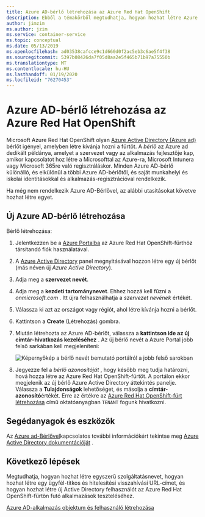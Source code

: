 ```yaml
---
title: Azure AD-bérlő létrehozása az Azure Red Hat OpenShift
description: Ebből a témakörből megtudhatja, hogyan hozhat létre Azure Active Directory (Azure AD) bérlőt a Microsoft Azure Red Hat OpenShift-fürt üzemeltetéséhez.
author: jimzim
ms.author: jzim
ms.service: container-service
ms.topic: conceptual
ms.date: 05/13/2019
ms.openlocfilehash: ad03538cafcce9c1d660d0f2ac5eb3c6ae5f4f38
ms.sourcegitcommit: 5397b08426da7f05d8aa2e5f465b71b97a75550b
ms.translationtype: MT
ms.contentlocale: hu-HU
ms.lasthandoff: 01/19/2020
ms.locfileid: "76270453"
---
```

# <a name="create-an-azure-ad-tenant-for-azure-red-hat-openshift"></a>Azure AD-bérlő létrehozása az Azure Red Hat OpenShift

Microsoft Azure Red Hat OpenShift olyan [Azure Active Directory (Azure ad)](https://docs.microsoft.com/azure/active-directory/develop/quickstart-create-new-tenant) bérlőt igényel, amelyben létre kívánja hozni a fürtöt. A *bérlő* az Azure ad dedikált példánya, amelyet a szervezet vagy az alkalmazás fejlesztője kap, amikor kapcsolatot hoz létre a Microsofttal az Azure-ra, Microsoft Intunera vagy Microsoft 365re való regisztráláskor. Minden Azure AD-bérlő különálló, és elkülönül a többi Azure AD-bérlőtől, és saját munkahelyi és iskolai identitásokkal és alkalmazás-regisztrációval rendelkezik.

Ha még nem rendelkezik Azure AD-Bérlővel, az alábbi utasításokat követve hozhat létre egyet.

## <a name="create-a-new-azure-ad-tenant"></a>Új Azure AD-bérlő létrehozása

Bérlő létrehozása:

1. Jelentkezzen be a [Azure Portalba](https://portal.azure.com/) az Azure Red Hat OpenShift-fürthöz társítandó fiók használatával.
2. A [Azure Active Directory](https://portal.azure.com/#create/Microsoft.AzureActiveDirectory) panel megnyitásával hozzon létre egy új bérlőt (más néven új *Azure Active Directory*).
3. Adja meg a **szervezet nevét**.
4. Adja meg a **kezdeti tartománynevet**. Ehhez hozzá kell fűzni a *onmicrosoft.com* . Itt újra felhasználhatja a *szervezet nevének* értékét.
5. Válassza ki azt az országot vagy régiót, ahol létre kívánja hozni a bérlőt.
6. Kattintson a **Create** (Létrehozás) gombra.
7. Miután létrehozta az Azure AD-bérlőt, válassza a **kattintson ide az új címtár-hivatkozás kezeléséhez** . Az új bérlő nevét a Azure Portal jobb felső sarkában kell megjeleníteni:  

    ![Képernyőkép a bérlő nevét bemutató portálról a jobb felső sarokban][tenantcallout]  

8. Jegyezze fel a *bérlő azonosítóját* , hogy később meg tudja határozni, hová hozza létre az Azure Red Hat OpenShift-fürtöt. A portálon ekkor megjelenik az új bérlő Azure Active Directory áttekintés panelje. Válassza a **Tulajdonságok** lehetőséget, és másolja a **címtár-azonosító**értékét. Erre az értékre az [Azure Red Hat OpenShift-fürt létrehozása](tutorial-create-cluster.md) című oktatóanyagban `TENANT` fogunk hivatkozni.

[tenantcallout]: ./media/howto-create-tenant/tenant-callout.png

## <a name="resources"></a>Segédanyagok és eszközök

Az [Azure ad-Bérlővel](https://docs.microsoft.com/azure/active-directory/develop/quickstart-create-new-tenant)kapcsolatos további információkért tekintse meg [Azure Active Directory dokumentációját](https://docs.microsoft.com/azure/active-directory/) .

## <a name="next-steps"></a>Következő lépések

Megtudhatja, hogyan hozhat létre egyszerű szolgáltatásnevet, hogyan hozhat létre egy ügyfél-titkos és hitelesítési visszahívási URL-címet, és hogyan hozhat létre új Active Directory felhasználót az Azure Red Hat OpenShift-fürtön futó alkalmazások teszteléséhez.

[Azure AD-alkalmazás objektum és felhasználó létrehozása](howto-aad-app-configuration.md)
